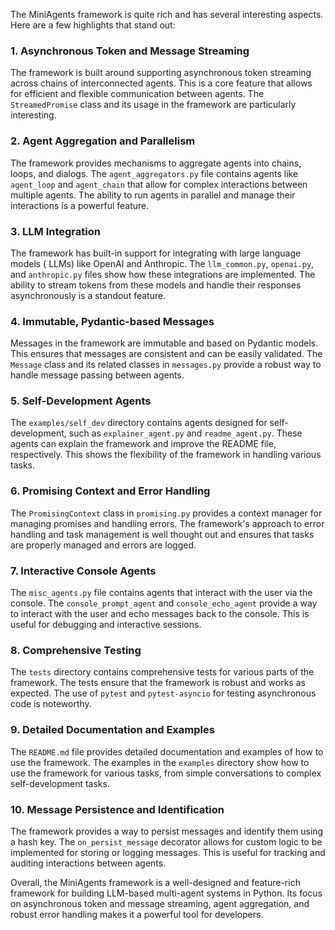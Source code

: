 The MiniAgents framework is quite rich and has several interesting aspects. Here
are a few highlights that stand out:

### 1. **Asynchronous Token and Message Streaming**

The framework is built around supporting asynchronous token streaming across
chains of interconnected agents. This is a core feature that allows for
efficient and flexible communication between agents. The `StreamedPromise` class
and its usage in the framework are particularly interesting.

### 2. **Agent Aggregation and Parallelism**

The framework provides mechanisms to aggregate agents into chains, loops, and
dialogs. The `agent_aggregators.py` file contains agents like `agent_loop`
and `agent_chain` that allow for complex interactions between multiple agents.
The ability to run agents in parallel and manage their interactions is a
powerful feature.

### 3. **LLM Integration**

The framework has built-in support for integrating with large language models (
LLMs) like OpenAI and Anthropic. The `llm_common.py`, `openai.py`,
and `anthropic.py` files show how these integrations are implemented. The
ability to stream tokens from these models and handle their responses
asynchronously is a standout feature.

### 4. **Immutable, Pydantic-based Messages**

Messages in the framework are immutable and based on Pydantic models. This
ensures that messages are consistent and can be easily validated. The `Message`
class and its related classes in `messages.py` provide a robust way to handle
message passing between agents.

### 5. **Self-Development Agents**

The `examples/self_dev` directory contains agents designed for self-development,
such as `explainer_agent.py` and `readme_agent.py`. These agents can explain the
framework and improve the README file, respectively. This shows the flexibility
of the framework in handling various tasks.

### 6. **Promising Context and Error Handling**

The `PromisingContext` class in `promising.py` provides a context manager for
managing promises and handling errors. The framework's approach to error
handling and task management is well thought out and ensures that tasks are
properly managed and errors are logged.

### 7. **Interactive Console Agents**

The `misc_agents.py` file contains agents that interact with the user via the
console. The `console_prompt_agent` and `console_echo_agent` provide a way to
interact with the user and echo messages back to the console. This is useful for
debugging and interactive sessions.

### 8. **Comprehensive Testing**

The `tests` directory contains comprehensive tests for various parts of the
framework. The tests ensure that the framework is robust and works as expected.
The use of `pytest` and `pytest-asyncio` for testing asynchronous code is
noteworthy.

### 9. **Detailed Documentation and Examples**

The `README.md` file provides detailed documentation and examples of how to use
the framework. The examples in the `examples` directory show how to use the
framework for various tasks, from simple conversations to complex
self-development tasks.

### 10. **Message Persistence and Identification**

The framework provides a way to persist messages and identify them using a hash
key. The `on_persist_message` decorator allows for custom logic to be
implemented for storing or logging messages. This is useful for tracking and
auditing interactions between agents.

Overall, the MiniAgents framework is a well-designed and feature-rich framework
for building LLM-based multi-agent systems in Python. Its focus on asynchronous
token and message streaming, agent aggregation, and robust error handling makes
it a powerful tool for developers.
